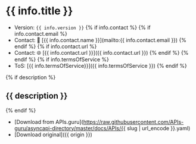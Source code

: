 # {{ info.title }}

* Version: `{{ info.version }}`
{% if info.contact %}
{% if info.contact.email %}
* Contact: 📧 [{{ info.contact.name }}](mailto:{{ info.contact.email }})
{% endif %}
{% if info.contact.url %}
* Contact: 🌐 [{{ info.contact.url }}]({{ info.contact.url }})
{% endif %}
{% endif %}
{% if info.termsOfService %}
* ToS: [{{ info.termsOfService}}]({{ info.termsOfService }})
{% endif %}

{% if description %}
## {{ description }}
{% endif %}

* [Download from APIs.guru](https://raw.githubusercontent.com/APIs-guru/asyncapi-directory/master/docs/APIs/{{ slug | url_encode }}.yaml)
* [Download original]({{ origin }})

<script type="application/ld+json">
{
  "@context": "http://schema.org/",
  "@type": "WebAPI",
{% if description %}  "description": "{{ description }}",{% endif %}
{% if externalDocs %}  "documentation": "{{ externalDocs.url }}",{% endif %}
{% if info.termsOfService %}  "termsOfService": "{{ info.termsOfService }}",{% endif %}
  "name": "{{ info.title }}"
}
</script>
